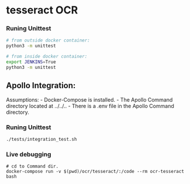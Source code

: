 # tesseract OCR

### Runing Unittest
```bash
# from outside docker container:
python3 -m unittest

# from inside docker container:
export JENKINS=True
python3 -m unittest
```

## Apollo Integration:
Assumptions:
    - Docker-Compose is installed.
    - The Apollo Command directory located at ../../..
    - There is a .env file in the Apollo Command directory.
### Runing Unittest
```bash
./tests/integration_test.sh
```
### Live debugging
```
# cd to Command dir.
docker-compose run -v $(pwd)/ocr/tesseract/:/code --rm ocr-tesseract bash
```


